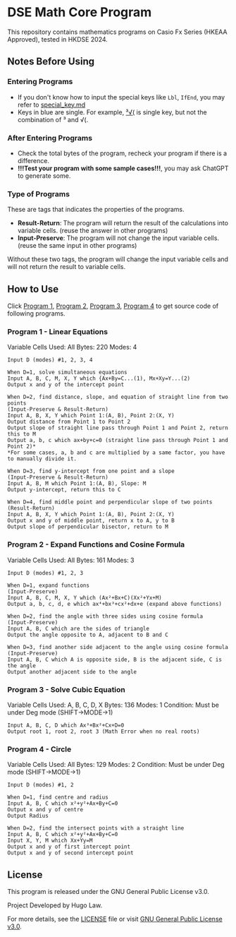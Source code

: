 # DSE Math Core Program
This repository contains mathematics programs on Casio Fx Series (HKEAA Approved), tested in HKDSE 2024.

## Notes Before Using
### Entering Programs
- If you don't know how to input the special keys like `Lbl`, `IfEnd`, you may refer to [special_key.md](https://github.com/GALA-X-Y/DSE_Math_Core_Program/blob/main/special_key.md)
- Keys in blue are single. For example, [³√(]() is single key, but not the combination of  ³ and √(.

### After Entering Programs
- Check the total bytes of the program, recheck your program if there is a difference.
- **!!!Test your program with some sample cases!!!**, you may ask ChatGPT to generate some.

### Type of Programs
These are tags that indicates the properties of the programs.
- **Result-Return**: The program will return the result of the calculations into variable cells. (reuse the answer in other programs)
- **Input-Preserve**: The program will not change the input variable cells. (reuse the same input in other programs)

Without these two tags, the program will change the input variable cells and will not return the result to variable cells.

## How to Use
Click [Program 1](https://github.com/GALA-X-Y/DSE_Math_Core_Program/blob/main/DSE_CoreProgram/P1.md), [Program 2](https://github.com/GALA-X-Y/DSE_Math_Core_Program/blob/main/DSE_CoreProgram/P2.md), [Program 3](https://github.com/GALA-X-Y/DSE_Math_Core_Program/blob/main/DSE_CoreProgram/P3.md), [Program 4](https://github.com/GALA-X-Y/DSE_Math_Core_Program/blob/main/DSE_CoreProgram/P4.md) to get source code of following programs.

### Program 1 - Linear Equations
Variable Cells Used: All
Bytes: 220
Modes: 4
```
Input D (modes) #1, 2, 3, 4

When D=1, solve simultaneous equations
Input A, B, C, M, X, Y which {Ax+By=C...(1), Mx+Xy=Y...(2)
Output x and y of the intercept point

When D=2, find distance, slope, and equation of straight line from two points
(Input-Preserve & Result-Return)
Input A, B, X, Y which Point 1:(A, B), Point 2:(X, Y)
Output distance from Point 1 to Point 2
Output slope of straight line pass through Point 1 and Point 2, return this to M
Output a, b, c which ax+by+c=0 (straight line pass through Point 1 and Point 2)*
*For some cases, a, b and c are multiplied by a same factor, you have to manually divide it.

When D=3, find y-intercept from one point and a slope
(Input-Preserve & Result-Return)
Input A, B, M which Point 1:(A, B), Slope: M
Output y-intercept, return this to C

When D=4, find middle point and perpendicular slope of two points
(Result-Return)
Input A, B, X, Y which Point 1:(A, B), Point 2:(X, Y)
Output x and y of middle point, return x to A, y to B
Output slope of perpendicular bisector, return to M
```

### Program 2 - Expand Functions and Cosine Formula
Variable Cells Used: All
Bytes: 161
Modes: 3
```
Input D (modes) #1, 2, 3

When D=1, expand functions
(Input-Preserve)
Input A, B, C, M, X, Y which (Ax²+Bx+C)(Xx²+Yx+M)
Output a, b, c, d, e which ax⁴+bx³+cx²+dx+e (expand above functions)

When D=2, find the angle with three sides using cosine formula
(Input-Preserve)
Input A, B, C which are the sides of triangle
Output the angle opposite to A, adjacent to B and C

When D=3, find another side adjacent to the angle using cosine formula
(Input-Preserve)
Input A, B, C which A is opposite side, B is the adjacent side, C is the angle
Output another adjacent side to the angle
```

### Program 3 - Solve Cubic Equation
Variable Cells Used: A, B, C, D, X
Bytes: 136
Modes: 1
Condition: Must be under Deg mode (SHIFT→MODE→1)
```
Input A, B, C, D which Ax³+Bx²+Cx+D=0
Output root 1, root 2, root 3 (Math Error when no real roots)
```

### Program 4 - Circle
Variable Cells Used: All
Bytes: 129
Modes: 2
Condition: Must be under Deg mode (SHIFT→MODE→1)
```
Input D (modes) #1, 2

When D=1, find centre and radius
Input A, B, C which x²+y²+Ax+By+C=0
Output x and y of centre
Output Radius

When D=2, find the intersect points with a straight line
Input A, B, C which x²+y²+Ax+By+C=0
Input X, Y, M which Xx+Yy=M
Output x and y of first intercept point
Output x and y of second intercept point
```

## License

This program is released under the GNU General Public License v3.0.

Project Developed by Hugo Law.

For more details, see the [LICENSE](https://github.com/GALA-X-Y/DSE_Math_Core_Program/blob/main/LICENSE.txt) file or visit [GNU General Public License v3.0](https://www.gnu.org/licenses/gpl-3.0.en.html).
